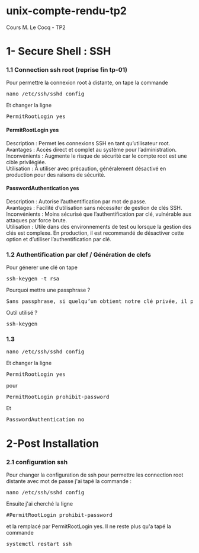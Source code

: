 # unix-compte-rendu-tp2
Cours M. Le Cocq - TP2


# 1- Secure Shell : SSH
### 1.1 Connection ssh root (reprise fin tp-01)
Pour permettre la connexion root à distante, on tape la commande 
<pre>nano /etc/ssh/sshd_config</pre>

Et changer la ligne
<pre>PermitRootLogin yes</pre>

#### PermitRootLogin yes
Description : Permet les connexions SSH en tant qu’utilisateur root.<br>
Avantages : Accès direct et complet au système pour l’administration.<br>
Inconvénients : Augmente le risque de sécurité car le compte root est une cible privilégiée.<br>
Utilisation : À utiliser avec précaution, généralement désactivé en production pour des raisons de sécurité.<br>

#### PasswordAuthentication yes
Description : Autorise l’authentification par mot de passe.<br>
Avantages : Facilité d’utilisation sans nécessiter de gestion de clés SSH.<br>
Inconvénients : Moins sécurisé que l’authentification par clé, vulnérable aux attaques par force brute.<br>
Utilisation : Utile dans des environnements de test ou lorsque la gestion des clés est complexe. En production, il est recommandé de désactiver cette option et d’utiliser l’authentification par clé.<br>

### 1.2 Authentification par clef / Génération de clefs
Pour génerer une clé on tape 
<pre>ssh-keygen -t rsa</pre>

Pourquoi mettre une passphrase ?
<pre>Sans passphrase, si quelqu’un obtient notre clé privée, il peut accéder à nos serveurs sans restriction.</pre>

Outil utilisé ? 
<pre>ssh-keygen</pre>

### 1.3 


<pre>nano /etc/ssh/sshd_config</pre>

Et changer la ligne
<pre>PermitRootLogin yes</pre> pour <pre>PermitRootLogin prohibit-password</pre>
Et
<pre>PasswordAuthentication no</pre>


# 2-Post Installation
### 2.1 configuration ssh

Pour changer la configuration de ssh pour permettre les connection root distante avec mot de passe j'ai tapé la commande :
  <pre>nano /etc/ssh/sshd_config</pre> Ensuite j'ai cherché la ligne <pre>#PermitRootLogin prohibit-password</pre> et la remplacé par PermitRootLogin yes. Il ne reste plus qu'a tapé la commande <pre>systemctl restart ssh</pre>





